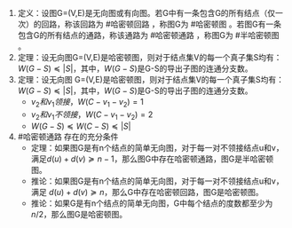 1. 定义：设图G=(V,E)是无向图或有向图。若G中有一条包含G的所有结点（仅一次）的回路，称该回路为 #哈密顿回路 ，称图G为 #哈密顿图 。若图G有一条包含G的所有结点的通路，称该通路为 #哈密顿通路 ，称图G为 #半哈密顿图 。
2. 定理：设无向图G=(V,E)是哈密顿图，则对于结点集V的每一个真子集S均有：$W(G-S)\preceq |S|$，其中，$W(G-S)$是G-S的导出子图的连通分支数。
3. 定理：设无向图 G=(V,E)是哈密顿图，则对于结点集V的每一个真子集S均有：$W(G-S)\preceq |S|$，其中，$W(G-S)$是G-S的导出子图的连通分支数。
	- $v_2和v_1领接，W(C-v_1-v_2)=1$
	- $v_2和v_1不领接，W(C-v_1-v_2)=2$
	- $W(G-S)\preceq W(C-S)\preceq |S|$
4. #哈密顿通路 存在的充分条件
	- 定理：如果图G是有n个结点的简单无向图，对于每一对不领接结点u和v，满足$d(u)+d(v)\succeq n-1$，那么图G中存在哈密顿通路，图G是半哈密顿图。
	- 推论：如果图G是有n个结点的简单无向图，对于每一对不领接结点u和v，满足 $d(u)+d(v)\succeq n$，那么G中存在哈密顿回路，图G是哈密顿图。
	- 推论：如果G是有n个结点的简单无向图，G中每个结点的度数都至少为 $n/2$，那么图G是哈密顿图。